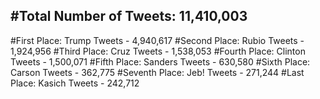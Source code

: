 #Total Number of Tweets: 11,410,003 
---
#First Place: Trump Tweets - 4,940,617
#Second Place: Rubio Tweets - 1,924,956
#Third Place: Cruz Tweets - 1,538,053
#Fourth Place: Clinton Tweets - 1,500,071
#Fifth Place: Sanders Tweets - 630,580
#Sixth Place: Carson Tweets - 362,775
#Seventh Place: Jeb! Tweets - 271,244
#Last Place: Kasich Tweets - 242,712
